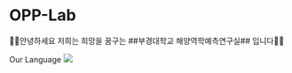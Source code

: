 # OPP-Lab


🌊🌊안녕하세요 저희는 희망을 꿈구는 ##부경대학교 해양역학예측연구실## 입니다🌊🌊




Our Language
<img src="https://img.shields.io/badge/Python-FFCA28?style=flat-square&logo=Python&logoColor=white"/>


